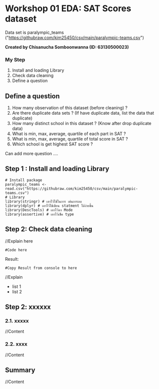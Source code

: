 # Workshop 01 EDA: SAT Scores dataset

Data set is paralympic_teams ("https://githubraw.com/kim25450/csv/main/paralympic-teams.csv")

**Created by Chisanucha Somboonwanna (ID: 63130500023)**

### My Step
1. Install and loading Library
2. Check data cleaning 
3. Define a question

## Define a question

1. How many observation of this dataset (before cleaning) ?
2. Are there duplicate data sets ? (If have duplicate data, list the data that duplicate)
3. How many distinct school in this dataset ? (Know after drop duplicate data)
4. What is min, max, average, quartile of each part in SAT ?
5. What is min, max, average, quartile of total score in SAT ?
6. Which school is get highest SAT score ?

Can add more question ....

## Step 1 : Install and loading Library

```
# Install package 
paralympic_teams <- read.csv("https://githubraw.com/kim25450/csv/main/paralympic-teams.csv")
# Library
library(stringr) # เอาไว้ใช้ในการ เช่นการลบ
library(dplyr) # เอาไว้ใช้เขียน statment ได้ง่ายชึ้น
library(DescTools) # เอาไว้หา Mode
library(assertive) # เอาไว้เช็ค type 

```

## Step 2: Check data cleaning 

//Explain here

```
#Code here
```

Result:

```
#Copy Result from console to here
```

//Explain

- list 1
- list 2

## Step 2: xxxxxx

### 2.1. xxxxx
//Content

### 2.2. xxxx
//Content

## Summary
//Content
